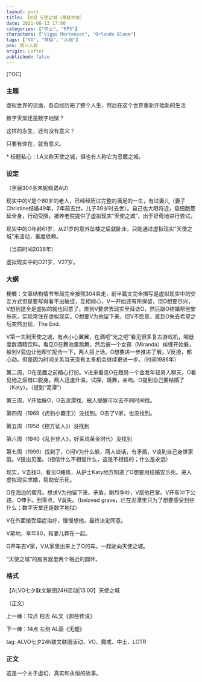 ```yaml
---
layout: post
title: 【VO】天使之城（草稿大纲）
date: 2021-08-13 17:00
categories: ["中土", "RPS"]
characters: ["Viggo Mortensen", "Orlando Bloom"]
tags: ["VO", "草稿", "大纲"]
pov: 第三人称
origin: Lofter
published: false
---
```


[TOC]

### 主题

虚拟世界的见面，各自经历完了整个人生，然后在这个世界重新开始新的生活

数字天堂还是数字地狱？

这样的永生，还有没有意义？

只要有你在，就有意义。

\* 标题私心：LA又称天使之城，但也有人称它为恶魔之城。



### 设定

（黑镜304圣朱妮佩诺AU）

现实中的V是个80岁的老人，已经经历过完整的满足的一生，有过妻儿（妻子Christine结婚49年，2年前去世，儿子39岁时去世）。自己也大限将近，癌细胞蔓延全身，行动受限，被养老院提供了虚拟现实“天使之城”，出于好奇地进行尝试。

现实中的O年龄61岁，从21岁的意外坠楼之后就卧床，只能通过虚拟现实“天使之城”来活动，重度依赖。

（当前时间2038年）

虚拟现实中的O21岁，V27岁。

### 大纲

梗概：文章结构情节布局完全按照304来走，前半篇文完全描写是虚拟现实中的交互方式但是要写得看不出破绽，互相倾心，V一开始还有所保留，但O想要尽兴，V想到这全是虚拟的就也同意了。直到V要求去现实里拜访O，然后跟O结婚帮他安乐死，实现常住在虚拟现实。O想要V为他留下来，但V不愿意，直到O失去希望之后突然出现，The End.



V第一次到天使之城，有点小心翼翼，在酒吧“光之吧”看见很多复古游戏机，喝低度数酒精饮料。看见O在舞池里跳舞，然后被一个女孩（Miranda）纠缠开始躲，躲到V旁边让他帮忙配合一下，两人搭上话。O想要进一步推进了解，V反撩，都心动。但是因为时间关系当天没有太多机会继续更进一步。（时间1986年）

第二周，O在见面之前精心打扮。V进来看见O在跟另一个金发年轻男人聊天，O看见他之后借口脱身。两人迅速升温，试探，跳舞，亲吻。O提到自己要结婚了（Katy）。（提到“泥潭”）

第三周，V开始躲O，O去泥潭找。被人提醒可以去不同时间找。

第四周（1969《虎豹小霸王》）没找到。O去了V家，也没找到。

第五周（1958《控方证人》）没找到

第六周（1940《乱世佳人》，好莱坞黄金时代）没找到

第七周（1999）找到了，O问V为什么躲，两人谈话，有矛盾，V谈到自己身世家庭。V提出见面。（相信什么不相信什么，这是不相信的；什么是永远）

现实，V去找O，看见O瘫痪，从护士Katy地方知道了O想要用结婚安乐死。进入虚拟现实求婚，帮助安乐死。

O在海边的蜜月。想求V为他留下来，矛盾，剧烈争吵，V扇他巴掌。V开车冲下公路，O伸手。到零点，V消失。（beloved grave，烂在泥潭里只为了想要感受到些什么；数字天堂还是数字地狱）

V在外面接受癌症治疗，慢慢想他，最终决定同意。

V墓地，享年80，和妻儿葬在一起。

O开车去V家，V从家里出来上了O的车。一起驶向天使之城。

“天使之城”的服务器里两个相近的圆环。





### 格式

【ALVO七夕联文联图24H活动|13:00】天使之城

（正文）

上一棒：12点 枯否 AL文《那些传说》

下一棒：14点 左剑 AL画《无题》

tag: ALVO七夕24h联文联图活动、VO、魔戒、中土、LOTR

### 正文

这是一个关于虚幻、真实和永恒的故事。

